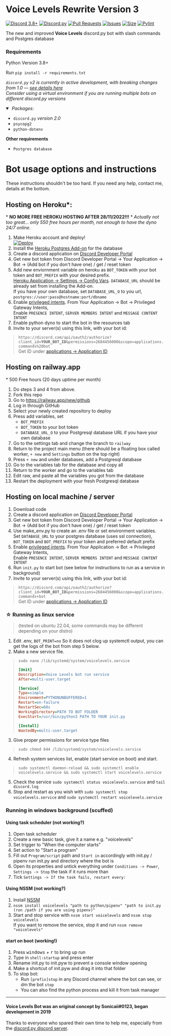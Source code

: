 # Voice Levels Rewrite Version 3
[![Discord 3.8+](https://img.shields.io/badge/python-3.8+-blue.svg)](https://www.python.org/downloads/)
[![Discord.py](https://img.shields.io/badge/discord.py-%20v2-yellow.svg)](https://github.com/Rapptz/discord.py/)
[![Pull Requests](https://img.shields.io/github/issues-pr/Sonicaii/VoiceLevelsV3)](https://github.com/Sonicaii/VoiceLevelsV3/pulls)
[![Issues](https://img.shields.io/github/issues/Sonicaii/VoiceLevelsV3)](https://github.com/Sonicaii/VoiceLevelsV3/issues)
[![Size](https://img.shields.io/github/repo-size/Sonicaii/VoiceLevelsV3)](/)
[![Pylint](https://github.com/Sonicaii/VoiceLevelsV3/actions/workflows/pylint.yml/badge.svg)](https://github.com/Sonicaii/VoiceLevelsV3/actions/)

The new and improved **Voice Levels** discord.py bot with slash commands and Postgres database

### Requirements
Python Version 3.8+

Run `pip install -r requirements.txt`

<i><code>discord.py</code> v2 is currently in active development, with breaking changes from 1.0 &mdash; 
    <a href="https://discordpy.readthedocs.io/en/latest/migrating.html">see details here</a><br />Consider using a virtual environment if you are running multiple bots on different discord.py versions</i>
<details open><summary>&nbsp;<i>Packages:</i></summary>
    <ul>
        <li>
            <code>discord.py</code> <i>version 2.0</i><br />
        </li>
        <li><code>psycopg2</code></li>
        <li><code>python-dotenv</code></li>
    </ul>
    <b>Other requirements</b>
    <ul>
        <li><code>Postgres database</code></li>
    </ul>
</details>

# Bot usage options and instructions
These instructions shouldn't be too hard. If you need any help, contact me, details at the bottom.
## Hosting on Heroku*:

\* **NO MORE FREE HEROKU HOSTING AFTER 28/11/2022!!!**
\* *Actually not too great... only 550 free hours per month, not enough to have the dyno 24/7 online.*
1. Make Heroku account and deploy!<br />[![Deploy](https://www.herokucdn.com/deploy/button.svg)](https://heroku.com/deploy?template=https://github.com/Sonicaii/VoiceLevelsV3/)
2. Install the [Heroku Postgres Add-on](https://dashboard.heroku.com/provision-addon?addonServiceId=6c67493d-8fc2-4cd4-9161-4f1ec11cbe69&planId=062a1cc7-f79f-404c-9f91-135f70175577) for the database
3. Create a discord application on [Discord Developer Portal](https://discord.com/developers/applications)
4. Get new bot token from Discord Developer Portal -> Your Application -> Bot -> (Add bot if you don't have one) / get / reset token
5. Add new enviornment variable on heroku as `BOT_TOKEN` with your bot token and `BOT_PREFIX` with your desired prefix.<br />
[Heroku Application -> Settings -> Config Vars](https://dashboard.heroku.com/apps/). `DATABASE_URL` should be already set from installing the Add-on.<br />
If you have your own database, set `DATABASE_URL_O` to you url, `postgres://user:pass@hostname:port/dbname`
6. Enable [privileged intents](https://discord.com/developers/applications/). From Your Application -> Bot -> Privileged Gateway Intents,<br />
Enable `PRESENCE INTENT`, `SERVER MEMBERS INTENT` and `MESSAGE CONTENT INTENT`
7. Enable python dyno to start the bot in the resources tab
8. Invite to your server(s) using this link, with your bot id:<br />
> `https://discord.com/api/oauth2/authorize?client_id=`**`YOUR_BOT_ID`**`&permissions=2684456000&scope=applications.commands%20bot`<br />Get ID under [applications -> Application ID](https://discord.com/developers/applications/)

## Hosting on railway.app
\* 500 Free hours (20 days uptime per month)
1. Do steps 3 and 4 from above.
2. Fork this repo
3. Go to https://railway.app/new/github
4. Log in through GitHub
5. Select your newly created repository to deploy
6. Press add variables, set
	- `BOT_PREFIX`
	- `BOT_TOKEN` to your bot token
	- `DATABASE_URL_O` to your Postgresql database URL if you have your own database
7. Go to the settings tab and change the branch to `railway`
8. Return to the project main menu (there should be a floating box called worker, `+ new` and `Settings` button on the top right)
9. Press `+ new` and under databases, add a Postgresql database
10. Go to the variables tab for the database and copy all
11. Return to the worker and go to the variables tab
12. Edit raw, and paste all the variables you got from the database
13. Restart the deployment with your fresh Postgresql database

## Hosting on local machine / server
1. Download code
2. Create a discord application on [Discord Developer Portal](https://discord.com/developers/applications)
4. Get new bot token from Discord Developer Portal -> Your Application -> Bot -> (Add bot if you don't have one) / get / reset token
3. Use make_env.py to create an .env file or set environment variables.<br />Set `DATABASE_URL` to your postgres database (uses ssl connection), `BOT_TOKEN` and `BOT_PREFIX` to your token and preferred default prefix
4. Enable [privileged intents](https://discord.com/developers/applications/). From Your Application -> Bot -> Privileged Gateway Intents,<br />
Enable `PRESENCE INTENT`, `SERVER MEMBERS INTENT` and `MESSAGE CONTENT INTENT`
5. Run `init.py` to start bot (see below for instructions to run as a service in background)
6. Invite to your server(s) using this link, with your bot id:<br />
> `https://discord.com/api/oauth2/authorize?client_id=`**`YOUR_BOT_ID`**`&permissions=2684456000&scope=applications.commands+bot`<br />
Get ID under [applications -> Application ID](https://discord.com/developers/applications/)

### ☆ Running as linux service
> (tested on ubuntu 22.04, some commands may be different depending on your distro)
1. Edit .env, `BOT_PRINT=no` So it does not clog up systemctl output, you can get the logs of the bot from step 5 below.
2. Make a new service file.
> `sudo nano /lib/systemd/system/voicelevels.service`
> ```ini
> [Unit]
> Description=Voice Levels bot run service
> After=multi-user.target
> 
> [Service]
> Type=simple
> Environment=PYTHONUNBUFFERED=1
> Restart=on-failure
> RestartSec=60s
> WorkingDirectory=PATH TO BOT FOLDER
> ExecStart=/usr/bin/python3 PATH TO YOUR init.py
> 
> [Install]
> WantedBy=multi-user.target
> ```
3. Give proper permissions for service type files
> `sudo chmod 644 /lib/systemd/system/voicelevels.service`
4. Refresh system services list, enable (start service on boot) and start.
> `sudo systemctl daemon-reload && sudo systemctl enable voicelevels.service && sudo systemctl start voicelevels.service`
5. Check the service `sudo systemctl status voicelevels.service` and `tail discord.log`
6. Stop and restart as you wish with `sudo systemctl stop voicelevels.service` and `sudo systemctl restart voicelevels.service`

### Running in windows background (scuffed)
#### Using task scheduler (not working?)
1. Open task scheduler
2. Create a new basic task, give it a name e.g. "voicelevels"
3. Set trigger to "When the computer starts"
4. Set action to "Start a program"
5. Fill out `Program/script` path and `Start in` accordingly with init.py / pipenv run init.py and directory where the bot is
6. Open its properties and untick everything under `Conditions -> Power`, `Settings -> Stop` the task if it runs more than
7. Tick `Settings -> If the task fails, restart every:`
#### Using NSSM (not working?)
1. Install [NSSM](http://nssm.cc/download)
2. `nssm install voicelevels "path to python/pipenv" "path to init.py (run /path if you are using pipenv)"`
3. Start and stop service with `nssm start voicelevels` and `nssm stop voicelevels`<br />
If you want to remove the service, stop it and run `nssm remove "voicelevels"`
#### start on boot (working!)
1. Press <kbd>windows</kbd> + <kbd>r</kbd> to bring up run
2. Type in `shell:startup` and press enter
3. Rename init.py to init.pyw to prevent a console window opening
4. Make a shortcut of init.pyw and drag it into that folder
5. To stop bot:
    - Run `[prefix]stop` in any Discord channel where the bot can see, or dm the bot `stop`
    - You can also find the python process and kill it from task manager

---
#### Voice Levels Bot was an original concept by Sonicaii#0123, began development in 2019
Thanks to everyone who spared their own time to help me, especially from the [discord.py discord server](https://discord.com/invite/dpy).
